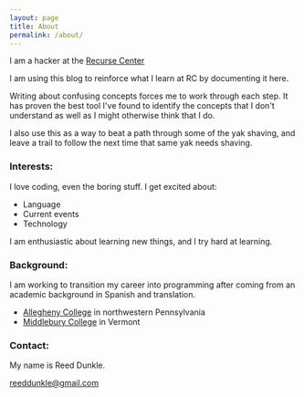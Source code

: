 ```yaml
---
layout: page
title: About
permalink: /about/
---
```


I am a hacker at the [Recurse Center](https://www.recurse.com/)

I am using this blog to reinforce what I learn at RC by documenting it here.

Writing about confusing concepts forces me to work through each step. It has proven the best tool I've found to identify the concepts that I don't understand as well as I might otherwise think that I do.

I also use this as a way to beat a path through some of the yak shaving, and leave a trail to follow the next time that same yak needs shaving.

### Interests:

I love coding, even the boring stuff. I get excited about:

- Language
- Current events
- Technology

I am enthusiastic about learning new things, and I try hard at learning.

### Background:

I am working to transition my career into programming after coming from an academic background in Spanish and translation.

- [Allegheny College](http://allegheny.edu/) in northwestern Pennsylvania
- [Middlebury College](http://www.middlebury.edu/) in Vermont


### Contact:

My name is Reed Dunkle.

[reeddunkle@gmail.com](mailto:reeddunkle@gmail.com)
